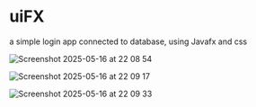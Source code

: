 # uiFX
a simple login app connected to database, using Javafx and css

![Screenshot 2025-05-16 at 22 08 54](https://github.com/user-attachments/assets/b620d894-49a1-4306-9142-dd1d32376cc1)


![Screenshot 2025-05-16 at 22 09 17](https://github.com/user-attachments/assets/830966c4-540e-402e-adaa-8fe746d79b96)


![Screenshot 2025-05-16 at 22 09 33](https://github.com/user-attachments/assets/c6ffab8d-cae1-4611-a49f-0c2b54bfe267)
